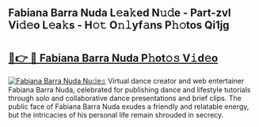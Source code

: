 ## Fabiana Barra Nuda L𝚎a𝚔ed N𝚞𝚍e - Part-zvI Vi𝚍𝚎o L𝚎a𝚔s - H𝚘𝚝 O𝚗𝚕yf𝚊ns P𝚑𝚘tos Qi1jg

# <h2><a href="http://kf9yyxk.oniu.top/?m=Fabiana+Barra+Nuda">🔗👉 🔴 Fabiana Barra Nuda P𝚑ot𝚘𝚜 V𝚒d𝚎o</a></h2>

[![Fabiana Barra Nuda Nu𝚍e𝚜](https://i.imgur.com/0qMVB7G.gif)](http://kf9yyxk.oniu.top/?m=Fabiana+Barra+Nuda)
Virtual dance creator and web entertainer Fabiana Barra Nuda, celebrated for publishing dance and lifestyle tutorials through solo and collaborative dance presentations and brief clips. The public face of Fabiana Barra Nuda exudes a friendly and relatable energy, but the intricacies of his personal life remain shrouded in secrecy.  
